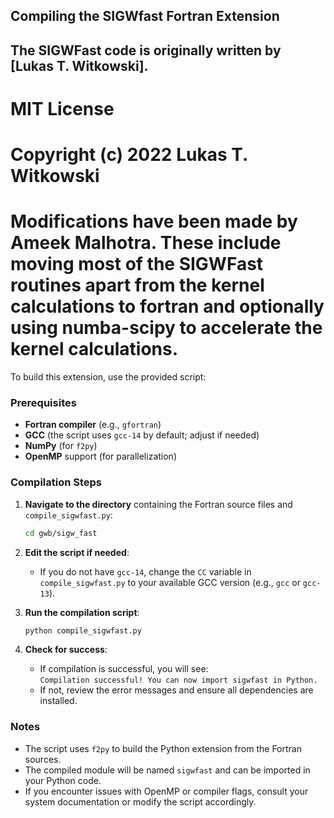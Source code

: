## Compiling the SIGWfast Fortran Extension
## The SIGWFast code is originally written by [Lukas T. Witkowski].
# MIT License
# Copyright (c) 2022 Lukas T. Witkowski
# Modifications have been made by Ameek Malhotra. These include moving most of the SIGWFast routines apart from the kernel calculations to fortran and optionally using numba-scipy to accelerate the kernel calculations.

To build this extension, use the provided script:

### Prerequisites

- **Fortran compiler** (e.g., `gfortran`)
- **GCC** (the script uses `gcc-14` by default; adjust if needed)
- **NumPy** (for `f2py`)
- **OpenMP** support (for parallelization)

### Compilation Steps

1. **Navigate to the directory** containing the Fortran source files and `compile_sigwfast.py`:
    ```bash
    cd gwb/sigw_fast
    ```

2. **Edit the script if needed**:
    - If you do not have `gcc-14`, change the `CC` variable in `compile_sigwfast.py` to your available GCC version (e.g., `gcc` or `gcc-13`).

3. **Run the compilation script**:
    ```bash
    python compile_sigwfast.py
    ```

4. **Check for success**:
    - If compilation is successful, you will see:  
      `Compilation successful! You can now import sigwfast in Python.`
    - If not, review the error messages and ensure all dependencies are installed.

### Notes

- The script uses `f2py` to build the Python extension from the Fortran sources.
- The compiled module will be named `sigwfast` and can be imported in your Python code.
- If you encounter issues with OpenMP or compiler flags, consult your system documentation or modify the script accordingly.
